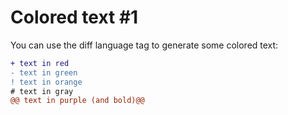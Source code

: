 # Colored text #1

You can use the diff language tag to generate some colored text:

```diff
+ text in red
- text in green
! text in orange
# text in gray
@@ text in purple (and bold)@@
```
